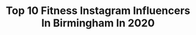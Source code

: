 ---
title: Top 10 Fitness Instagram Influencers In Birmingham In 2020
description: >-
  Find top fitness Instagram influencers in Birmingham in 2020. Most popular hashtags: #love #fitness #travel #instagood.
platform: Instagram
profiles:
  - username: "shutkeverofficial"
    fullname: >-
      Leah Shutkever | PRO. EATER
    location: "United Kingdom"
    followers: 69047
    engagement: 418
    commentsToLikes: 0.056212
    id: ck55izwbrvwk90i11fj6a53xz
    verified: false
    hashtags: "#pancakeweek, #restaurant, #notsoholy, #teamgsn"
  - username: "tabslifts"
    fullname: >-
      🌻TABS LOFTS🌻
    location: "United Kingdom"
    followers: 10751
    engagement: 1333
    commentsToLikes: 0.090203
    id: ck8takzw3s7990j78ziiid6f7
    verified: false
    hashtags: "#isolationadvice, #motivation, #fitnessmotivation, #crossfit"
  - username: "elizas_everyday"
    fullname: >-
      Eliza's_everyday
    location: "United Kingdom"
    followers: 15848
    engagement: 338
    commentsToLikes: 0.408472
    id: ck5bw68vel2m20i11vebkj9bq
    verified: false
    hashtags: "#staypositive, #streetwear, #frenchiesofinstagram, #polkadots"
  - username: "peaky.blinders_shelby"
    fullname: >-
      Peaky Blinders
    location: "United Kingdom"
    followers: 10467
    engagement: 4049
    commentsToLikes: 0.003110
    id: ck14l40hosqla0i19qzxozxhv
    verified: false
    hashtags: "#peakyblindersitalia, #quotes, #food, #love"
  - username: "russ___________"
    fullname: >-
      Eat. Sleep. Wifi. Repeat.
    location: "United Kingdom"
    followers: 9916
    engagement: 863
    commentsToLikes: 0.034652
    id: ck0twyarvh9mw0i19fpezd84h
    verified: false
    hashtags: "#fuchs, #thefacup, #rashford, #crokepark"
  - username: "thekayday"
    fullname: >-
      Kulsum Bismillah
    location: "United Kingdom"
    followers: 22003
    engagement: 269
    commentsToLikes: 0.196742
    id: ck0w5z8u465930i196c85g139
    verified: false
    hashtags: "#foodgram, #makeup, #giveaways, #skincare"
  - username: "independentbirmingham"
    fullname: >-
      Independent Birmingham
    location: "United Kingdom"
    followers: 29072
    engagement: 133
    commentsToLikes: 0.040289
    id: ck6tpw3ypnlud0j71cgoyqkk5
    verified: false
    hashtags: "#streetfood, #indianfood, #bonehead, #museum"
  - username: "liveuptohername"
    fullname: >-
      Lexi 🎀
    location: "United Kingdom"
    followers: 16298
    engagement: 727
    commentsToLikes: 0.001623
    id: ck5cik16gsslf0i11w5ovnhua
    verified: false
    hashtags: "#mustdo, #cappuccino, #birthdaycake, #caribbean"
  - username: "mrsvmummyto3"
    fullname: >-
      Mum of 3 Little V's
    location: "United Kingdom"
    followers: 24817
    engagement: 426
    commentsToLikes: 0.077452
    id: ck15qqdg945330i1960tr6x8g
    verified: false
    hashtags: "#gymnastics, #bespokegifts, #weather, #babyshop"
  - username: "sarahamcdonald"
    fullname: >-
      Sarah McDonald
    location: "United Kingdom"
    followers: 6480
    engagement: 792
    commentsToLikes: 0.016310
    id: ck15r34gl5wlo0i199ifwgum4
    verified: false
    hashtags: "#teamnb, #goals, #race, #wegotnow"
---